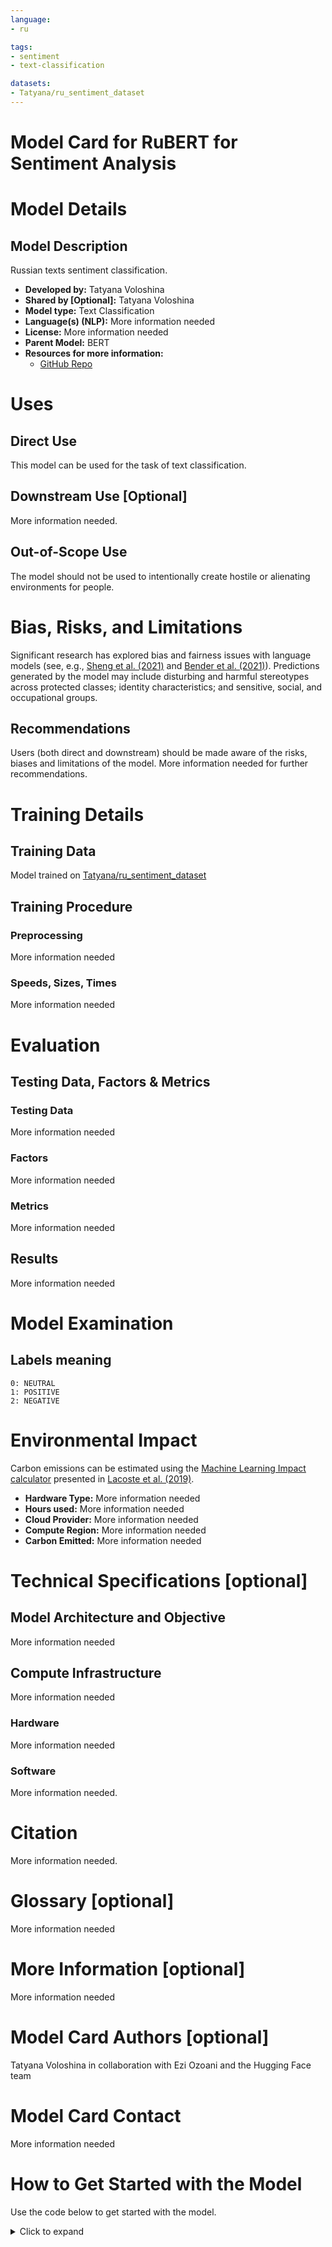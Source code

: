 ```yaml
---
language:
- ru

tags:
- sentiment
- text-classification

datasets:
- Tatyana/ru_sentiment_dataset
---
```



# Model Card for RuBERT for Sentiment Analysis
 
# Model Details
 
## Model Description
 
Russian texts sentiment classification. 
 
- **Developed by:** Tatyana Voloshina
- **Shared by [Optional]:**  Tatyana Voloshina
- **Model type:** Text Classification 
- **Language(s) (NLP):** More information needed
- **License:** More information needed 
- **Parent Model:** BERT
- **Resources for more information:**
  - [GitHub Repo](https://github.com/T-Sh/Sentiment-Analysis)
 	


# Uses
 

## Direct Use
This model can be used for the task of text classification.
 
## Downstream Use [Optional]
 
More information needed.
 
## Out-of-Scope Use
 
The model should not be used to intentionally create hostile or alienating environments for people. 
 
# Bias, Risks, and Limitations
 
 
Significant research has explored bias and fairness issues with language models (see, e.g., [Sheng et al. (2021)](https://aclanthology.org/2021.acl-long.330.pdf) and [Bender et al. (2021)](https://dl.acm.org/doi/pdf/10.1145/3442188.3445922)). Predictions generated by the model may include disturbing and harmful stereotypes across protected classes; identity characteristics; and sensitive, social, and occupational groups.



## Recommendations
 
 
Users (both direct and downstream) should be made aware of the risks, biases and limitations of the model. More information needed for further recommendations.

# Training Details
 
## Training Data
 
Model trained on [Tatyana/ru_sentiment_dataset](https://huggingface.co/datasets/Tatyana/ru_sentiment_dataset)
 
## Training Procedure

 
### Preprocessing
 
More information needed 
 
 
### Speeds, Sizes, Times
More information needed 

 
# Evaluation
 
 
## Testing Data, Factors & Metrics
 
### Testing Data
 
More information needed 
 
 
### Factors
More information needed
 
### Metrics
 
More information needed
 
 
## Results 
 
More information needed

 
# Model Examination
 
## Labels meaning
    0: NEUTRAL
    1: POSITIVE
    2: NEGATIVE

 
# Environmental Impact
 
Carbon emissions can be estimated using the [Machine Learning Impact calculator](https://mlco2.github.io/impact#compute) presented in [Lacoste et al. (2019)](https://arxiv.org/abs/1910.09700).
 
- **Hardware Type:** More information needed
- **Hours used:** More information needed
- **Cloud Provider:** More information needed
- **Compute Region:** More information needed
- **Carbon Emitted:** More information needed
 
# Technical Specifications [optional]
 
## Model Architecture and Objective

More information needed 
 
## Compute Infrastructure
 
More information needed 
 
### Hardware
 
 
More information needed
 
### Software
 
More information needed.
 
# Citation

More information needed.
 
 
 
 
# Glossary [optional]
More information needed 
 
# More Information [optional]
More information needed 

 
# Model Card Authors [optional]
 
Tatyana Voloshina in collaboration with Ezi Ozoani and the Hugging Face team


# Model Card Contact
 
More information needed
 
# How to Get Started with the Model
 
Use the code below to get started with the model.
 
<details>
<summary> Click to expand </summary>

Needed pytorch trained model presented in [Drive](https://drive.google.com/drive/folders/1EnJBq0dGfpjPxbVjybqaS7PsMaPHLUIl?usp=sharing).

Load and place model.pth.tar in folder next to another files of a model.

```python
 
!pip install tensorflow-gpu
!pip install deeppavlov
!python -m deeppavlov install squad_bert
!pip install fasttext
!pip install transformers
!python -m deeppavlov install bert_sentence_embedder

from deeppavlov import build_model

model = build_model(path_to_model/rubert_sentiment.json)
model(["Сегодня хорошая погода", "Я счастлив проводить с тобою время", "Мне нравится эта музыкальная композиция"])
 ```
</details>

